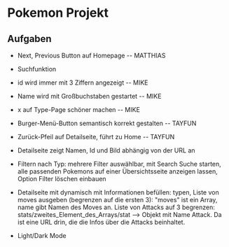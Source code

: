 # Pokemon Projekt

## Aufgaben

- Next, Previous Button auf Homepage -- MATTHIAS
- Suchfunktion
- id wird immer mit 3 Ziffern angezeigt -- MIKE
- Name wird mit Großbuchstaben gestartet -- MIKE
- x auf Type-Page schöner machen -- MIKE
- Burger-Menü-Button semantisch korrekt gestalten -- TAYFUN
- Zurück-Pfeil auf Detailseite, führt zu Home -- TAYFUN
- Detailseite zeigt Namen, Id und Bild abhängig von der URL an

- Filtern nach Typ: mehrere Filter auswählbar, mit Search Suche starten, alle passenden Pokemons auf einer Übersichtsseite anzeigen lassen, Option Filter löschen einbauen

- Detailseite mit dynamisch mit Informationen befüllen: typen, Liste von moves ausgeben (begrenzen auf die ersten 3): "moves" ist ein Array, name gibt Namen des Moves an. Liste von Attacks auf 3 begrenzen: stats/zweites_Element_des_Arrays/stat --> Objekt mit Name Attack. Da ist eine URL drin, die die Infos über die Attacks beinhaltet.

- Light/Dark Mode
